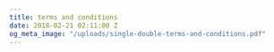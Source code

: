 ```yaml
---
title: terms and conditions
date: 2018-02-21 02:11:00 Z
og_meta_image: "/uploads/single-double-terms-and-conditions.pdf"
---
```



